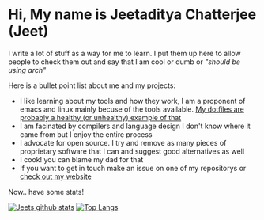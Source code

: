 # Hi, My name is Jeetaditya Chatterjee (Jeet)

I write a lot of stuff as a way for me to learn. I put them up here to allow
people to check them out and say that I am cool or dumb or _"should be using
arch"_

Here is a bullet point list about me and my projects:

- I like learning about my tools and how they work, I am a proponent of emacs and
  linux mainly becuse of the tools available. [My dotfiles are probably a
  healthy (or unhealthy) example of
  that](https://github.com/jeetelongname/dotfiles)
- I am facinated by compilers and language design
  I don't know where it came from but I enjoy the entire process
- I advocate for open source.
  I try and remove as many pieces of proprietary software that I can and suggest
  good alternatives as well
- I cook! you can blame my dad for that
- If you want to get in touch make an issue on one of my repositorys or [check out my
  website](https://jeetelongname.github.io)

Now.. have some stats!

[![Jeets github stats](https://github-readme-stats.vercel.app/api?username=jeetelongname&show_icons=true&hide_border=true&theme=github_dark)](https://github.com/anuraghazra/github-readme-stats)
[![Top
Langs](https://github-readme-stats.vercel.app/api/top-langs/?username=jeetelongname&layout=compact&hide_border=true&exclude_repo=jeetelongname.github.io&theme=github_dark)](https://www.youtube.com/watch?v=l_xDjgTDmiY)
